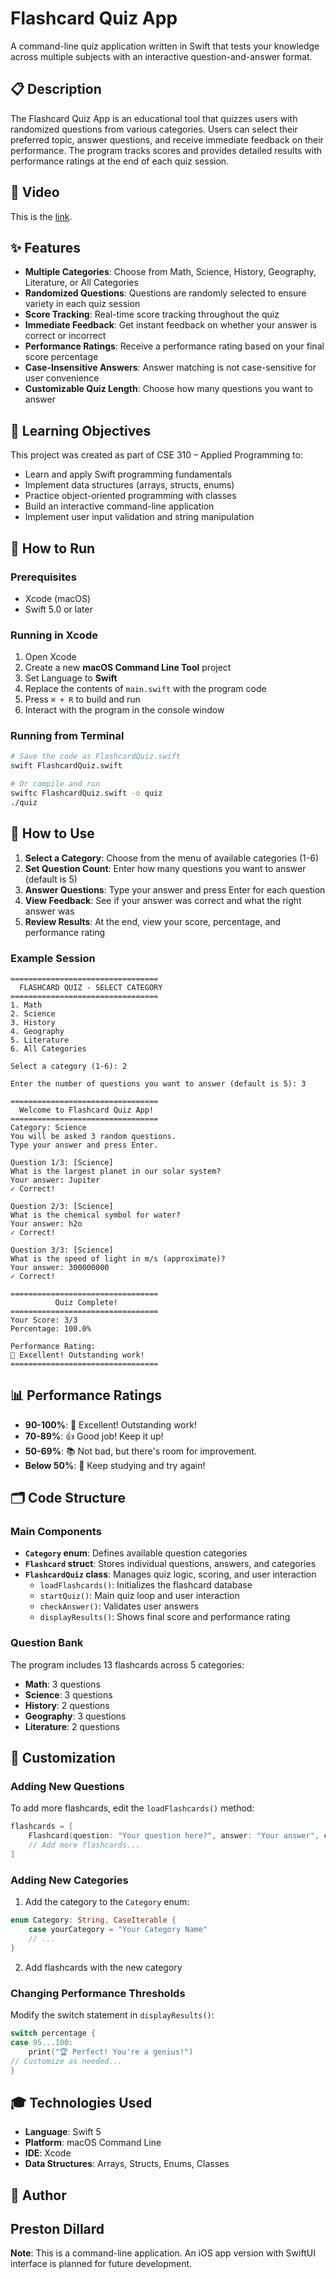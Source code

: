 # Flashcard Quiz App

A command-line quiz application written in Swift that tests your knowledge across multiple subjects with an interactive question-and-answer format.

## 📋 Description

The Flashcard Quiz App is an educational tool that quizzes users with randomized questions from various categories. Users can select their preferred topic, answer questions, and receive immediate feedback on their performance. The program tracks scores and provides detailed results with performance ratings at the end of each quiz session.

## 🎥 Video

This is the [link](https://youtu.be/WWNMS0cTSTc/).

## ✨ Features

- **Multiple Categories**: Choose from Math, Science, History, Geography, Literature, or All Categories
- **Randomized Questions**: Questions are randomly selected to ensure variety in each quiz session
- **Score Tracking**: Real-time score tracking throughout the quiz
- **Immediate Feedback**: Get instant feedback on whether your answer is correct or incorrect
- **Performance Ratings**: Receive a performance rating based on your final score percentage
- **Case-Insensitive Answers**: Answer matching is not case-sensitive for user convenience
- **Customizable Quiz Length**: Choose how many questions you want to answer

## 🎯 Learning Objectives

This project was created as part of CSE 310 – Applied Programming to:
- Learn and apply Swift programming fundamentals
- Implement data structures (arrays, structs, enums)
- Practice object-oriented programming with classes
- Build an interactive command-line application
- Implement user input validation and string manipulation

## 🚀 How to Run

### Prerequisites
- Xcode (macOS)
- Swift 5.0 or later

### Running in Xcode
1. Open Xcode
2. Create a new **macOS Command Line Tool** project
3. Set Language to **Swift**
4. Replace the contents of `main.swift` with the program code
5. Press `⌘ + R` to build and run
6. Interact with the program in the console window

### Running from Terminal
```bash
# Save the code as FlashcardQuiz.swift
swift FlashcardQuiz.swift

# Or compile and run
swiftc FlashcardQuiz.swift -o quiz
./quiz
```

## 📖 How to Use

1. **Select a Category**: Choose from the menu of available categories (1-6)
2. **Set Question Count**: Enter how many questions you want to answer (default is 5)
3. **Answer Questions**: Type your answer and press Enter for each question
4. **View Feedback**: See if your answer was correct and what the right answer was
5. **Review Results**: At the end, view your score, percentage, and performance rating

### Example Session
```
=================================
  FLASHCARD QUIZ - SELECT CATEGORY
=================================
1. Math
2. Science
3. History
4. Geography
5. Literature
6. All Categories

Select a category (1-6): 2

Enter the number of questions you want to answer (default is 5): 3

=================================
  Welcome to Flashcard Quiz App!
=================================
Category: Science
You will be asked 3 random questions.
Type your answer and press Enter.

Question 1/3: [Science]
What is the largest planet in our solar system?
Your answer: Jupiter
✓ Correct!

Question 2/3: [Science]
What is the chemical symbol for water?
Your answer: h2o
✓ Correct!

Question 3/3: [Science]
What is the speed of light in m/s (approximate)?
Your answer: 300000000
✓ Correct!

=================================
          Quiz Complete!
=================================
Your Score: 3/3
Percentage: 100.0%

Performance Rating:
🌟 Excellent! Outstanding work!
=================================
```

## 📊 Performance Ratings

- **90-100%**: 🌟 Excellent! Outstanding work!
- **70-89%**: 👍 Good job! Keep it up!
- **50-69%**: 📚 Not bad, but there's room for improvement.
- **Below 50%**: 💪 Keep studying and try again!

## 🗂️ Code Structure

### Main Components

- **`Category` enum**: Defines available question categories
- **`Flashcard` struct**: Stores individual questions, answers, and categories
- **`FlashcardQuiz` class**: Manages quiz logic, scoring, and user interaction
  - `loadFlashcards()`: Initializes the flashcard database
  - `startQuiz()`: Main quiz loop and user interaction
  - `checkAnswer()`: Validates user answers
  - `displayResults()`: Shows final score and performance rating

### Question Bank

The program includes 13 flashcards across 5 categories:
- **Math**: 3 questions
- **Science**: 3 questions  
- **History**: 2 questions
- **Geography**: 3 questions
- **Literature**: 2 questions

## 🔧 Customization

### Adding New Questions

To add more flashcards, edit the `loadFlashcards()` method:

```swift
flashcards = [
    Flashcard(question: "Your question here?", answer: "Your answer", category: .math),
    // Add more flashcards...
]
```

### Adding New Categories

1. Add the category to the `Category` enum:
```swift
enum Category: String, CaseIterable {
    case yourCategory = "Your Category Name"
    // ...
}
```

2. Add flashcards with the new category

### Changing Performance Thresholds

Modify the switch statement in `displayResults()`:

```swift
switch percentage {
case 95...100:
    print("🏆 Perfect! You're a genius!")
// Customize as needed...
}
```

## 🎓 Technologies Used

- **Language**: Swift 5
- **Platform**: macOS Command Line
- **IDE**: Xcode
- **Data Structures**: Arrays, Structs, Enums, Classes

## 👤 Author

**Preston Dillard**  
---

**Note**: This is a command-line application. An iOS app version with SwiftUI interface is planned for future development.

